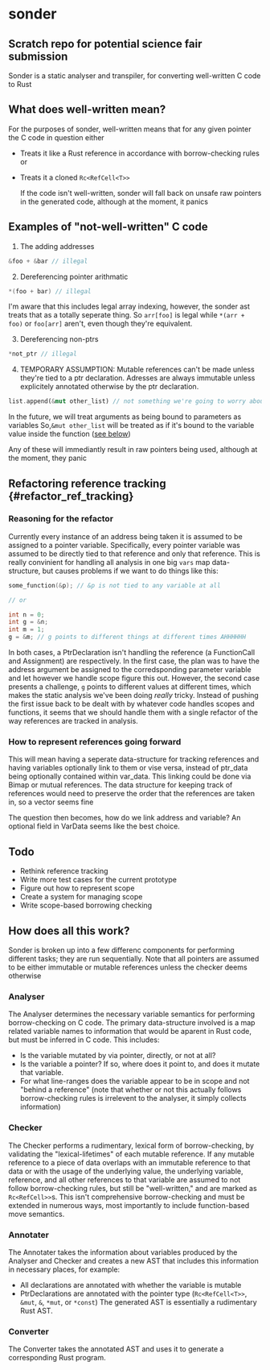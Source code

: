 # sonder

## Scratch repo for potential science fair submission

Sonder is a static analyser and transpiler, for converting well-written C code to Rust

## What does well-written mean?

For the purposes of sonder, well-written means that for any given pointer the C code in question either

- Treats it like a Rust reference in accordance with borrow-checking rules or
- Treats it a cloned `Rc<RefCell<T>>`

  If the code isn't well-written, sonder will fall back on unsafe raw pointers in the generated code, although at the moment, it panics

## Examples of "not-well-written" C code

1. The adding addresses

```c
&foo + &bar // illegal
```

2. Dereferencing pointer arithmatic

```c
*(foo + bar) // illegal
```

I'm aware that this includes legal array indexing, however, the sonder ast treats that as a totally seperate thing. So `arr[foo]` is legal while `*(arr + foo)` or `foo[arr]` aren't, even though they're equivalent.

3. Dereferencing non-ptrs

```c
*not_ptr // illegal
```

4. TEMPORARY ASSUMPTION: Mutable references can't be made unless they're tied to a ptr declaration.
   Adresses are always immutable unless explicitely annotated otherwise by the ptr declaration.

```rust
list.append(&mut other_list) // not something we're going to worry about for now
```

In the future, we will treat arguments as being bound to parameters as variables
So,`&mut other_list` will be treated as if it's bound to the variable value inside the function ([see below](#refactor_ref_tracking))

Any of these will immediantly result in raw pointers being used, although at the moment, they panic

## Refactoring reference tracking {#refactor_ref_tracking}

### Reasoning for the refactor

Currently every instance of an address being taken it is assumed to be assigned to a pointer variable.
Specifically, every pointer variable was assumed to be directly tied to that reference and only that reference.
This is really convinient for handling all analysis in one big `vars` map data-structure, but causes problems if we want to do things like this:

```c
some_function(&p); // &p is not tied to any variable at all

// or

int n = 0;
int g = &n;
int m = 1;
g = &m; // g points to different things at different times AHHHHHH
```

In both cases, a PtrDeclaration isn't handling the reference (a FunctionCall and Assignment) are respectively.
In the first case, the plan was to have the address argument be assigned to the corredsponding parameter variable and let however we handle scope figure this out.
However, the second case presents a challenge, `g` points to different values at different times, which makes the static analysis we've been doing _really_ tricky.
Instead of pushing the first issue back to be dealt with by whatever code handles scopes and functions, it seems that we should handle them with a single refactor of the way references are tracked in analysis.

### How to represent references going forward

This will mean having a seperate data-structure for tracking references and having variables optionally link to them or vise versa, instead of ptr_data being optionally contained within var_data.
This linking could be done via Bimap or mutual references.
The data structure for keeping track of references would need to preserve the order that the references are taken in, so a vector seems fine

The question then becomes, how do we link address and variable?
An optional field in VarData seems like the best choice.

## Todo

- Rethink reference tracking
- Write more test cases for the current prototype
- Figure out how to represent scope
- Create a system for managing scope
- Write scope-based borrowing checking

## How does all this work?

Sonder is broken up into a few differenc components for performing different tasks; they are run sequentially.
Note that all pointers are assumed to be either immutable or mutable references unless the checker deems otherwise

### Analyser

The Analyser determines the necessary variable semantics for performing borrow-checking on C code.
The primary data-structure involved is a map related variable names to information that would be aparent in Rust code, but must be inferred in C code. This includes:

- Is the variable mutated by via pointer, directly, or not at all?
- Is the variable a pointer? If so, where does it point to, and does it mutate that variable.
- For what line-ranges does the variable appear to be in scope and not "behind a reference" (note that whether or not this actually follows borrow-checking rules is irrelevent to the analyser, it simply collects information)

### Checker

The Checker performs a rudimentary, lexical form of borrow-checking, by validating the "lexical-lifetimes" of each mutable reference.
If any mutable reference to a piece of data overlaps with an immutable reference to that data or with the usage of the underlying value, the underlying variable, reference, and all other references to that variable are assumed to not follow borrow-checking rules, but still be "well-written," and are marked as `Rc<RefCell>>`s.
This isn't comprehensive borrow-checking and must be extended in numerous ways, most importantly to include function-based move semantics.

### Annotater

The Annotater takes the information about variables produced by the Analyser and Checker and creates a new AST that includes this information in necessary places, for example:

- All declarations are annotated with whether the variable is mutable
- PtrDeclarations are annotated with the pointer type (`Rc<RefCell<T>>`, `&mut`, `&`, `*mut`, or `*const`)
  The generated AST is essentially a rudimentary Rust AST.

### Converter

The Converter takes the annotated AST and uses it to generate a corresponding Rust program.
